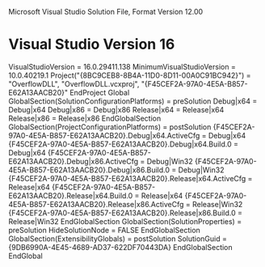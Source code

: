 Microsoft Visual Studio Solution File, Format Version 12.00
# Visual Studio Version 16
VisualStudioVersion = 16.0.29411.138
MinimumVisualStudioVersion = 10.0.40219.1
Project("{8BC9CEB8-8B4A-11D0-8D11-00A0C91BC942}") = "OverflowDLL", "OverflowDLL.vcxproj", "{F45CEF2A-97A0-4E5A-B857-E62A13AACB20}"
EndProject
Global
	GlobalSection(SolutionConfigurationPlatforms) = preSolution
		Debug|x64 = Debug|x64
		Debug|x86 = Debug|x86
		Release|x64 = Release|x64
		Release|x86 = Release|x86
	EndGlobalSection
	GlobalSection(ProjectConfigurationPlatforms) = postSolution
		{F45CEF2A-97A0-4E5A-B857-E62A13AACB20}.Debug|x64.ActiveCfg = Debug|x64
		{F45CEF2A-97A0-4E5A-B857-E62A13AACB20}.Debug|x64.Build.0 = Debug|x64
		{F45CEF2A-97A0-4E5A-B857-E62A13AACB20}.Debug|x86.ActiveCfg = Debug|Win32
		{F45CEF2A-97A0-4E5A-B857-E62A13AACB20}.Debug|x86.Build.0 = Debug|Win32
		{F45CEF2A-97A0-4E5A-B857-E62A13AACB20}.Release|x64.ActiveCfg = Release|x64
		{F45CEF2A-97A0-4E5A-B857-E62A13AACB20}.Release|x64.Build.0 = Release|x64
		{F45CEF2A-97A0-4E5A-B857-E62A13AACB20}.Release|x86.ActiveCfg = Release|Win32
		{F45CEF2A-97A0-4E5A-B857-E62A13AACB20}.Release|x86.Build.0 = Release|Win32
	EndGlobalSection
	GlobalSection(SolutionProperties) = preSolution
		HideSolutionNode = FALSE
	EndGlobalSection
	GlobalSection(ExtensibilityGlobals) = postSolution
		SolutionGuid = {9DB6990A-4E45-4689-AD37-622DF70443DA}
	EndGlobalSection
EndGlobal
